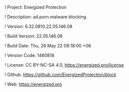 ! Project: Energized Protection

! Description: ad.porn.malware blocking.

! Version: 6.32.0810.22.05.146.08

! Build Version: 22.05.146.08

! Build Date: Thu, 26 May 22 08:18:00 +06

! Version Code: 1460818

! License: CC BY-NC-SA 4.0, https://energized.pro/license

! Github: https://github.com/EnergizedProtection/block

! Web: https://energized.pro
